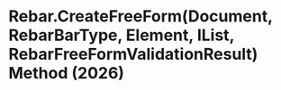 # Rebar.CreateFreeForm(Document, RebarBarType, Element, IList<CurveLoop>, RebarFreeFormValidationResult) Method (2026)

﻿
